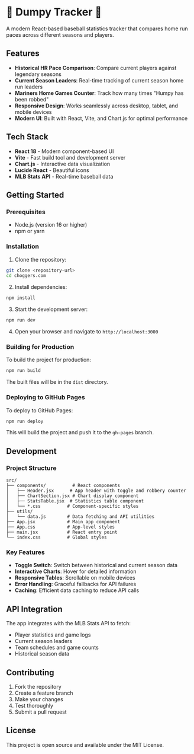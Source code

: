 # 🍑 Dumpy Tracker 🚛

A modern React-based baseball statistics tracker that compares home run paces across different seasons and players.

## Features

- **Historical HR Pace Comparison**: Compare current players against legendary seasons
- **Current Season Leaders**: Real-time tracking of current season home run leaders
- **Mariners Home Games Counter**: Track how many times "Humpy has been robbed"
- **Responsive Design**: Works seamlessly across desktop, tablet, and mobile devices
- **Modern UI**: Built with React, Vite, and Chart.js for optimal performance

## Tech Stack

- **React 18** - Modern component-based UI
- **Vite** - Fast build tool and development server
- **Chart.js** - Interactive data visualization
- **Lucide React** - Beautiful icons
- **MLB Stats API** - Real-time baseball data

## Getting Started

### Prerequisites

- Node.js (version 16 or higher)
- npm or yarn

### Installation

1. Clone the repository:
```bash
git clone <repository-url>
cd choggers.com
```

2. Install dependencies:
```bash
npm install
```

3. Start the development server:
```bash
npm run dev
```

4. Open your browser and navigate to `http://localhost:3000`

### Building for Production

To build the project for production:

```bash
npm run build
```

The built files will be in the `dist` directory.

### Deploying to GitHub Pages

To deploy to GitHub Pages:

```bash
npm run deploy
```

This will build the project and push it to the `gh-pages` branch.

## Development

### Project Structure

```
src/
├── components/          # React components
│   ├── Header.jsx      # App header with toggle and robbery counter
│   ├── ChartSection.jsx # Chart display component
│   ├── StatsTable.jsx  # Statistics table component
│   └── *.css          # Component-specific styles
├── utils/
│   └── data.js        # Data fetching and API utilities
├── App.jsx            # Main app component
├── App.css            # App-level styles
├── main.jsx           # React entry point
└── index.css          # Global styles
```

### Key Features

- **Toggle Switch**: Switch between historical and current season data
- **Interactive Charts**: Hover for detailed information
- **Responsive Tables**: Scrollable on mobile devices
- **Error Handling**: Graceful fallbacks for API failures
- **Caching**: Efficient data caching to reduce API calls

## API Integration

The app integrates with the MLB Stats API to fetch:
- Player statistics and game logs
- Current season leaders
- Team schedules and game counts
- Historical season data

## Contributing

1. Fork the repository
2. Create a feature branch
3. Make your changes
4. Test thoroughly
5. Submit a pull request

## License

This project is open source and available under the MIT License.
